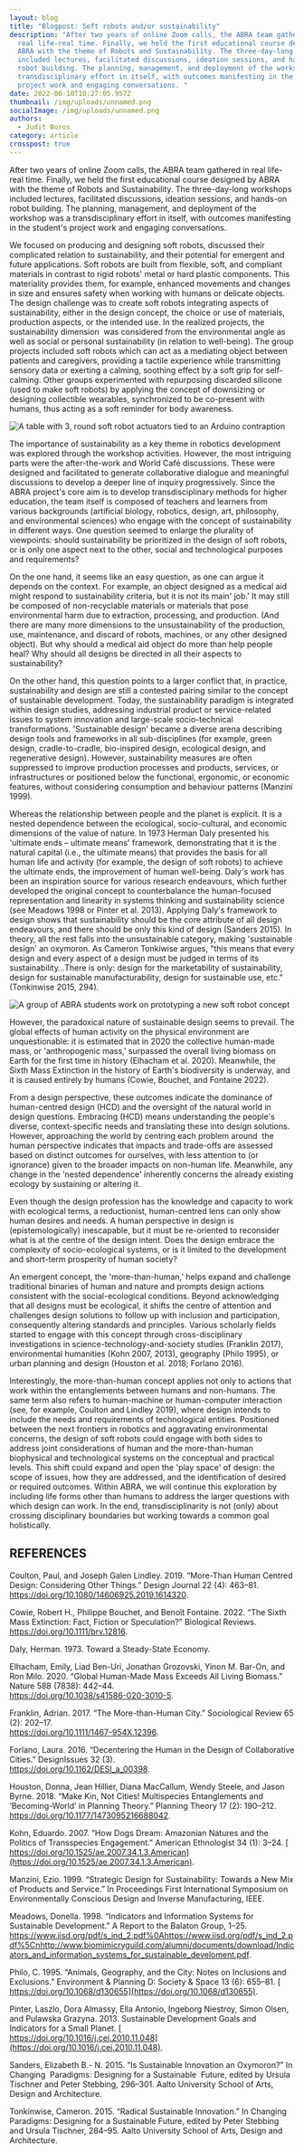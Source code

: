 ```yaml
---
layout: blog
title: "Blogpost: Soft robots and/or sustainability"
description: "After two years of online Zoom calls, the ABRA team gathered in
  real life-real time. Finally, we held the first educational course designed by
  ABRA with the theme of Robots and Sustainability. The three-day-long workshops
  included lectures, facilitated discussions, ideation sessions, and hands-on
  robot building. The planning, management, and deployment of the workshop was a
  transdisciplinary effort in itself, with outcomes manifesting in the student's
  project work and engaging conversations. "
date: 2022-06-10T10:27:05.957Z
thumbnail: /img/uploads/unnamed.png
socialImage: /img/uploads/unnamed.png
authors:
  - Judit Boros
category: article
crosspost: true
---
```

After two years of online Zoom calls, the ABRA team gathered in real life-real time. Finally, we held the first educational course designed by ABRA with the theme of Robots and Sustainability. The three-day-long workshops included lectures, facilitated discussions, ideation sessions, and hands-on robot building. The planning, management, and deployment of the workshop was a transdisciplinary effort in itself, with outcomes manifesting in the student's project work and engaging conversations. 

We focused on producing and designing soft robots, discussed their complicated relation to sustainability, and their potential for emergent and future applications. Soft robots are built from flexible, soft, and compliant materials in contrast to rigid robots' metal or hard plastic components. This materiality provides them, for example, enhanced movements and changes in size and ensures safety when working with humans or delicate objects. The design challenge was to create soft robots integrating aspects of sustainability, either in the design concept, the choice or use of materials, production aspects, or the intended use. In the realized projects, the sustainability dimension  was considered from the environmental angle as well as social or personal sustainability (in relation to well-being). The group projects included soft robots which can act as a mediating object between patients and caregivers, providing a tactile experience while transmitting sensory data or exerting a calming, soothing effect by a soft grip for self-calming. Other groups experimented with repurposing discarded silicone (used to make soft robots) by applying the concept of downsizing or designing collectible wearables, synchronized to be co-present with humans, thus acting as a soft reminder for body awareness.

![A table with 3, round soft robot actuators tied to an Arduino contraption](/img/uploads/unnamed-1-.png "The co-creation process of soft robots prototypes")

The importance of sustainability as a key theme in robotics development was explored through the workshop activities. However, the most intriguing parts were the after-the-work and World Café discussions. These were designed and facilitated to generate collaborative dialogue and meaningful discussions to develop a deeper line of inquiry progressively. Since the ABRA project's core aim is to develop transdisciplinary methods for higher education, the team itself is composed of teachers and learners from various backgrounds (artificial biology, robotics, design, art, philosophy, and environmental sciences) who engage with the concept of sustainability in different ways. One question seemed to enlarge the plurality of viewpoints: should sustainability be prioritized in the design of soft robots, or is only one aspect next to the other, social and technological purposes and requirements? 

On the one hand, it seems like an easy question, as one can argue it depends on the context. For example, an object designed as a medical aid might respond to sustainability criteria, but it is not its main' job.' It may still be composed of non-recyclable materials or materials that pose environmental harm due to extraction, processing, and production. (And there are many more dimensions to the unsustainability of the production, use, maintenance, and discard of robots, machines, or any other designed object). But why should a medical aid object do more than help people heal? Why should all designs be directed in all their aspects to sustainability? 

On the other hand, this question points to a larger conflict that, in practice, sustainability and design are still a contested pairing similar to the concept of sustainable development. Today, the sustainability paradigm is integrated within design studies, addressing industrial product or service-related issues to system innovation and large-scale socio-technical transformations. 'Sustainable design' became a diverse arena describing design tools and frameworks in all sub-disciplines (for example, green design, cradle-to-cradle, bio-inspired design, ecological design, and regenerative design). However, sustainability measures are often suppressed to improve production processes and products, services, or infrastructures or positioned below the functional, ergonomic, or economic features, without considering consumption and behaviour patterns (Manzini 1999).

Whereas the relationship between people and the planet is explicit. It is a nested dependence between the ecological, socio-cultural, and economic dimensions of the value of nature. In 1973 Herman Daly presented his 'ultimate ends – ultimate means' framework, demonstrating that it is the natural capital (i.e., the ultimate means) that provides the basis for all human life and activity (for example, the design of soft robots) to achieve the ultimate ends, the improvement of human well-being. Daly's work has been an inspiration source for various research endeavours, which further developed the original concept to counterbalance the human-focused representation and linearity in systems thinking and sustainability science (see Meadows 1998 or Pinter et al. 2013). Applying Daly's framework to design shows that sustainability should be the core attribute of all design endeavours, and there should be only this kind of design (Sanders 2015). In theory, all the rest falls into the unsustainable category, making 'sustainable design' an oxymoron. As Cameron Tonkiwise argues, "this means that every design and every aspect of a design must be judged in terms of its sustainability…There is only: design for the marketability of sustainability, design for sustainable manufacturability, design for sustainable use, etc." (Tonkinwise 2015, 294).

![A group of ABRA students work on prototyping a new soft robot concept](/img/uploads/unnamed.png "The co-creation process of soft robots prototypes")

However, the paradoxical nature of sustainable design seems to prevail. The global effects of human activity on the physical environment are unquestionable: it is estimated that in 2020 the collective human-made mass, or 'anthropogenic mass,' surpassed the overall living biomass on Earth for the first time in history (Elhacham et al. 2020). Meanwhile, the Sixth Mass Extinction in the history of Earth's biodiversity is underway, and it is caused entirely by humans (Cowie, Bouchet, and Fontaine 2022).

From a design perspective, these outcomes indicate the dominance of human-centred design (HCD) and the oversight of the natural world in design questions. Embracing (HCD) means understanding the people's diverse, context-specific needs and translating these into design solutions. However, approaching the world by centring each problem around  the human perspective indicates that impacts and trade-offs are assessed based on distinct outcomes for ourselves, with less attention to (or ignorance) given to the broader impacts on non-human life. Meanwhile, any change in the 'nested dependence' inherently concerns the already existing ecology by sustaining or altering it.

Even though the design profession has the knowledge and capacity to work with ecological terms, a reductionist, human-centred lens can only show human desires and needs. A human perspective in design is (epistemologically) inescapable, but it must be re-oriented to reconsider what is at the centre of the design intent. Does the design embrace the complexity of socio-ecological systems, or is it limited to the development and short-term prosperity of human society?

An emergent concept, the 'more-than-human,' helps expand and challenge traditional binaries of human and nature and prompts design actions consistent with the social-ecological conditions. Beyond acknowledging that all designs must be ecological, it shifts the centre of attention and challenges design solutions to follow up with inclusion and participation, consequently altering standards and principles. Various scholarly fields started to engage with this concept through cross-disciplinary investigations in science-technology-and-society studies (Franklin 2017), environmental humanities (Kohn 2007, 2013), geography (Philo 1995), or urban planning and design (Houston et al. 2018; Forlano 2016). 

Interestingly, the more-than-human concept applies not only to actions that work within the entanglements between humans and non-humans. The same term also refers to human-machine or human-computer interaction (see, for example, Coulton and Lindley 2019), where design intends to include the needs and requirements of technological entities. Positioned between the next frontiers in robotics and aggravating environmental concerns, the design of soft robots could engage with both sides to address joint considerations of human and the more-than-human biophysical and technological systems on the conceptual and practical levels. This shift could expand and open the 'play space' of design: the scope of issues, how they are addressed, and the identification of desired or required outcomes. Within ABRA, we will continue this exploration by including life forms other than humans to address the larger questions with which design can work. In the end, transdisciplinarity is not (only) about crossing disciplinary boundaries but working towards a common goal holistically.

## REFERENCES

Coulton, Paul, and Joseph Galen Lindley. 2019. “More-Than Human Centred Design: Considering Other Things.” Design Journal 22 (4): 463–81. \
<https://doi.org/10.1080/14606925.2019.1614320>.

Cowie, Robert H., Philippe Bouchet, and Benoît Fontaine. 2022. “The Sixth Mass Extinction: Fact, Fiction or Speculation?” Biological Reviews. \
<https://doi.org/10.1111/brv.12816>.

Daly, Herman. 1973. Toward a Steady-State Economy.

Elhacham, Emily, Liad Ben-Uri, Jonathan Grozovski, Yinon M. Bar-On, and Ron Milo. 2020. “Global Human-Made Mass Exceeds All Living Biomass.” Nature 588 (7838): 442–44. \
<https://doi.org/10.1038/s41586-020-3010-5>.

Franklin, Adrian. 2017. “The More-than-Human City.” Sociological Review 65 (2): 202–17.\
<https://doi.org/10.1111/1467-954X.12396>.

Forlano, Laura. 2016. “Decentering the Human in the Design of Collaborative Cities.” DesignIssues 32 (3). \
<https://doi.org/10.1162/DESI_a_00398>.

Houston, Donna, Jean Hillier, Diana MacCallum, Wendy Steele, and Jason Byrne. 2018. “Make Kin, Not Cities! Multispecies Entanglements and ‘Becoming-World’ in Planning Theory.” Planning Theory 17 (2): 190–212. \
<https://doi.org/10.1177/1473095216688042>.

Kohn, Eduardo. 2007. “How Dogs Dream: Amazonian Natures and the Politics of Transspecies Engagement.” American Ethnologist 34 (1): 3–24. [\
https://doi.org/10.1525/ae.2007.34.1.3.American](https://doi.org/10.1525/ae.2007.34.1.3.American).

Manzini, Ezio. 1999. “Strategic Design for Sustainability: Towards a New Mix of Products and Service.” In Proceedings First International Symposium on Environmentally Conscious Design and Inverse Manufacturing, IEEE.

Meadows, Donella. 1998. “Indicators and Information Systems for Sustainable Development.” A Report to the Balaton Group, 1–25. \
<https://www.iisd.org/pdf/s_ind_2.pdf%0Ahttps://www.iisd.org/pdf/s_ind_2.pdf%5Cnhttp://www.biomimicryguild.com/alumni/documents/download/Indicators_and_information_systems_for_sustainable_develoment.pdf>.

Philo, C. 1995. “Animals, Geography, and the City: Notes on Inclusions and Exclusions.” Environment & Planning D: Society & Space 13 (6): 655–81. [\
https://doi.org/10.1068/d130655](https://doi.org/10.1068/d130655).

Pinter, Laszlo, Dora Almassy, Ella Antonio, Ingeborg Niestroy, Simon Olsen, and Pulawska Grazyna. 2013. Sustainable Development Goals and Indicators for a Small Planet. [\
https://doi.org/10.1016/j.cej.2010.11.048](https://doi.org/10.1016/j.cej.2010.11.048).

Sanders, Elizabeth B.- N. 2015. “Is Sustainable Innovation an Oxymoron?” In Changing ­ Paradigms: Designing for a Sustainable ­ Future, edited by Ursula Tischner and Peter Stebbing, 296–301. Aalto University School of Arts, Design and Architecture.

Tonkinwise, Cameron. 2015. “Radical Sustainable Innovation.” In Changing Paradigms: Designing for a Sustainable Future, edited by Peter Stebbing and Ursula Tischner, 284–95. Aalto University School of Arts, Design and Architecture.